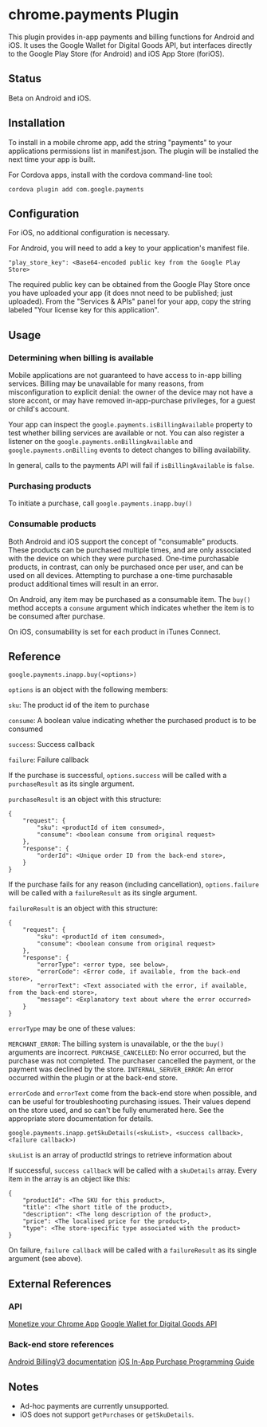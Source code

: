 # chrome.payments Plugin

This plugin provides in-app payments and billing functions for Android and iOS. It uses the Google Wallet for Digital Goods API, but interfaces directly to the Google Play Store (for Android) and iOS App Store (foriOS).

## Status

Beta on Android and iOS.

## Installation

To install in a mobile chrome app, add the string "payments" to your applications permissions list in manifest.json. The plugin will be installed the next time your app is built.

For Cordova apps, install with the cordova command-line tool:

    cordova plugin add com.google.payments

## Configuration

For iOS, no additional configuration is necessary.

For Android, you will need to add a key to your application's manifest file.

    "play_store_key": <Base64-encoded public key from the Google Play Store>

The required public key can be obtained from the Google Play Store once you have uploaded your app (it does nnot need to be published; just uploaded). From the "Services & APIs" panel for your app, copy the string labeled "Your license key for this application".

## Usage

### Determining when billing is available

Mobile applications are not guaranteed to have access to in-app billing services. Billing may be unavailable for many reasons, from misconfiguration to explicit denial: the owner of the device may not have a store accont, or may have removed in-app-purchase privileges, for a guest or child's account.

Your app can inspect the `google.payments.isBillingAvailable` property to test whether billing services are available or not. You can also register a listener on the `google.payments.onBillingAvailable` and `google.payments.onBilling` events to detect changes to billing availability.

In general, calls to the payments API will fail if `isBillingAvailable` is `false`.

### Purchasing products

To initiate a purchase, call `google.payments.inapp.buy()`

### Consumable products

Both Android and iOS support the concept of "consumable" products. These products can be purchased multiple times, and are only associated with the device on which they were purchased. One-time purchasable products, in contrast, can only be purchased once per user, and can be used on all devices. Attempting to purchase a one-time purchasable product additional times will result in an error.

On Android, any item may be purchased as a consumable item. The `buy()` method accepts a `consume` argument which indicates whether the item is to be consumed after purchase.

On iOS, consumability is set for each product in iTunes Connect.

## Reference

`google.payments.inapp.buy(<options>)`

`options` is an object with the following members:

`sku`: The product id of the item to purchase

`consume`: A boolean value indicating whether the purchased product is to be consumed

`success`: Success callback

`failure`: Failure callback

If the purchase is successful, `options.success` will be called with a `purchaseResult` as its single argument.

`purchaseResult` is an object with this structure:

    {
        "request": {
            "sku": <productId of item consumed>,
            "consume": <boolean consume from original request>
        },
        "response": {
            "orderId": <Unique order ID from the back-end store>,
        }
    }

If the purchase fails for any reason (including cancellation), `options.failure` will be called with a `failureResult` as its single argument.

`failureResult` is an object with this structure:

    {
        "request": {
            "sku": <productId of item consumed>,
            "consume": <boolean consume from original request>
        },
        "response": {
            "errorType": <error type, see below>,
            "errorCode": <Error code, if available, from the back-end store>,
            "errorText": <Text associated with the error, if available, from the back-end store>,
            "message": <Explanatory text about where the error occurred>
        }
    }

`errorType` may be one of these values:

`MERCHANT_ERROR`: The billing system is unavailable, or the the `buy()` arguments are incorrect.
`PURCHASE_CANCELLED`: No error occurred, but the purchase was not completed. The purchaser cancelled the payment, or the payment was declined by the store.
`INTERNAL_SERVER_ERROR`: An error occurred within the plugin or at the back-end store.

`errorCode` and `errorText` come from the back-end store when possible, and can be useful for troubleshooting purchasing issues. Their values depend on the store used, and so can't be fully enumerated here. See the appropriate store documentation for details.

`google.payments.inapp.getSkuDetails(<skuList>, <success callback>, <failure callback>)`

`skuList` is an array of productId strings to retrieve information about

If successful, `success callback` will be called with a `skuDetails` array. Every item in the array is an object like this:

    {
        "productId": <The SKU for this product>,
        "title": <The short title of the product>,
        "description": <The long description of the product>,
        "price": <The localised price for the product>,
        "type": <The store-specific type associated with the product>
    }

On failure, `failure callback` will be called with a `failureResult` as its single argument (see above).

## External References

### API
[Monetize your Chrome App](http://developer.chrome.com/apps/google_wallet.html)
[Google Wallet for Digital Goods API](https://developers.google.com/wallet/digital/docs/jsreference)

### Back-end store references
[Android BillingV3 documentation](http://developer.android.com/google/play/billing/api.html)
[iOS In-App Purchase Programming Guide](https://developer.apple.com/library/IOS/documentation/NetworkingInternet/Conceptual/StoreKitGuide/Introduction.html)

## Notes

* Ad-hoc payments are currently unsupported.
* iOS does not support `getPurchases` or `getSkuDetails`.

